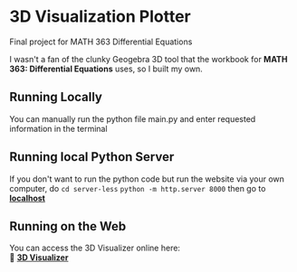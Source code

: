 # 3D Visualization Plotter

Final project for MATH 363 Differential Equations

I wasn't a fan of the clunky Geogebra 3D tool that the workbook for **MATH 363: Differential Equations** uses, so I built my own.

## Running Locally
You can manually run the python file main.py and enter requested information in the terminal

## Running local Python Server
If you don't want to run the python code but run the website via your own computer, do ```cd server-less``` ```python -m http.server 8000``` then go
to **[localhost](http://localhost:8000/)**

## Running on the Web
You can access the 3D Visualizer online here:  
🔗 **[3D Visualizer](https://makennaworley.com/3d)**
